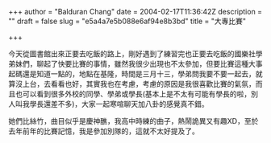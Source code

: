 +++
author = "Balduran Chang"
date = 2004-02-17T11:36:42Z
description = ""
draft = false
slug = "e5a4a7e5b088e6af94e8b3bd"
title = "大專比賽"

+++


今天從圖書館出來正要去吃飯的路上，剛好遇到了練習完也正要去吃飯的國樂社學弟妹們，聊起了快要比賽的事情，雖然我很少出現也不太參加，但要比賽這種大事起碼還是知道一點的，地點在基隆，時間是三月十三，學弟問我要不要一起去，就算沒上台，去看看也好，其實我也在考慮，考慮的原因是我很喜歡比賽的氣氛，而且也可以看到很多外校的同學、學弟或學長(基本上是不太有可能有學長的啦，別人叫我學長還差不多)，大家一起寒喧聊天加八卦的感覺真不錯。

  
 她們比絲竹，曲目似乎是慶神醮，我高中時練的曲子，熱鬧詭異又有趣XD，至於去年前年的比賽記憶，我是參加別隊的，這就不太好提及了。

